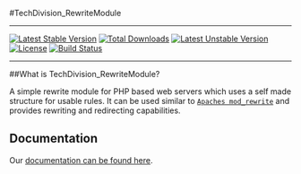 #TechDivision_RewriteModule

_____________________________

[![Latest Stable Version](https://poser.pugx.org/techdivision/rewritemodule/v/stable.png)](https://packagist.org/packages/techdivision/rewritemodule) [![Total Downloads](https://poser.pugx.org/techdivision/rewritemodule/downloads.png)](https://packagist.org/packages/techdivision/rewritemodule) [![Latest Unstable Version](https://poser.pugx.org/techdivision/rewritemodule/v/unstable.png)](https://packagist.org/packages/techdivision/rewritemodule) [![License](https://poser.pugx.org/techdivision/rewritemodule/license.png)](https://packagist.org/packages/techdivision/rewritemodule) [![Build Status](https://travis-ci.org/techdivision/TechDivision_RewriteModule.png)](https://travis-ci.org/techdivision/TechDivision_RewriteModule)

_____________________________

##What is TechDivision_RewriteModule?

A simple rewrite module for PHP based web servers which uses a self made structure for usable rules.
It can be used similar to [`Apaches mod_rewrite`](<http://httpd.apache.org/docs/current/mod/mod_rewrite.html>) and
provides rewriting and redirecting capabilities.

## Documentation
Our [documentation can be found here](<https://github.com/techdivision/TechDivision_AppserverDocumentation/blob/master/docs/components/servers/webserver/modules/rewritemodule.md>).